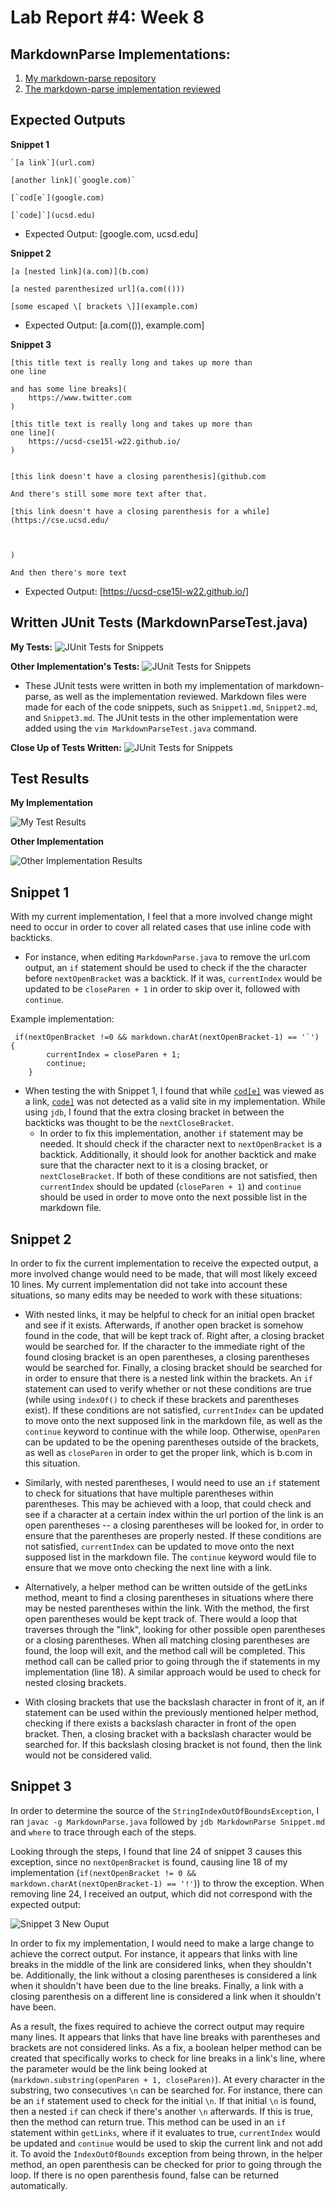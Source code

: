 # Lab Report #4: Week 8

## MarkdownParse Implementations: 
1. [My markdown-parse repository](https://github.com/Lillian-Ho/markdown-parse)
2. [The markdown-parse implementation reviewed](PlaceHolder.com) 


## Expected Outputs 
**Snippet 1** 
```
`[a link`](url.com)

[another link](`google.com)`

[`cod[e`](google.com)

[`code]`](ucsd.edu)
``` 
* Expected Output: [google.com, ucsd.edu]
 

**Snippet 2** 
```
[a [nested link](a.com)](b.com)

[a nested parenthesized url](a.com(()))

[some escaped \[ brackets \]](example.com)
```
* Expected Output: [a.com(()), example.com]

**Snippet 3** 
```
[this title text is really long and takes up more than 
one line

and has some line breaks](
    https://www.twitter.com
)

[this title text is really long and takes up more than 
one line](
    https://ucsd-cse15l-w22.github.io/
)


[this link doesn't have a closing parenthesis](github.com

And there's still some more text after that.

[this link doesn't have a closing parenthesis for a while](https://cse.ucsd.edu/



)

And then there's more text
```
* Expected Output: [https://ucsd-cse15l-w22.github.io/]

## Written JUnit Tests (MarkdownParseTest.java)

**My Tests:**
![JUnit Tests for Snippets](fullScreenshot.png)

**Other Implementation's Tests:**
![JUnit Tests for Snippets](OtherImplementationJUnit.png)

* These JUnit tests were written in both my implementation of markdown-parse, as well as the implementation reviewed. Markdown files were made for each of the code snippets, such as `Snippet1.md`, `Snippet2.md`, and `Snippet3.md`. The JUnit tests in the other implementation were added using the `vim MarkdownParseTest.java` command. 

**Close Up of Tests Written:** 
![JUnit Tests for Snippets](JUnitTestsForSnippets.png)

## Test Results
**My Implementation** 

![My Test Results](MyTestResults.png)

**Other Implementation**

![Other Implementation Results](OtherTestResults.png)

## Snippet 1 

With my current implementation, I feel that a more involved change might need to occur in order to cover all related cases that use inline code with backticks. 
* For instance, when editing `MarkdownParse.java` to remove the url.com output, an `if` statement should be used to check if the the character before `nextOpenBracket` was a backtick. If it was, `currentIndex` would be updated to be `closeParen + 1` in order to skip over it, followed with `continue`. 

Example implementation: 
```
 if(nextOpenBracket !=0 && markdown.charAt(nextOpenBracket-1) == '`') {
        currentIndex = closeParen + 1; 
        continue; 
    }
```

* When testing the with Snippet 1, I found that while  [`cod[e]`](google.com) was viewed as a link, [`code]`](ucsd.edu) was not detected as a valid site in my implementation. While using `jdb`, I found that the extra closing bracket in between the backticks was thought to be the `nextCloseBracket`. 
    * In order to fix this implementation, another `if` statement may be needed. It should check if the character next to `nextOpenBracket` is a backtick. Additionally, it should look for another backtick and make sure that the character next to it is a closing bracket, or `nextCloseBracket`. If both of these conditions are not satisfied, then `currentIndex` should be updated (`closeParen + 1`) and `continue` should be used in order to move onto the next possible list in the markdown file. 

## Snippet 2 

In order to fix the current implementation to receive the expected output, a more involved change would need to be made, that will most likely exceed 10 lines. My current implementation did not take into account these situations, so many edits may be needed to work with these situations: 

* With nested links, it may be helpful to check for an initial open bracket and see if it exists. Afterwards, if another open bracket is somehow found in the code, that will be kept track of. Right after, a closing bracket would be searched for. If the character to the immediate right of the found closing bracket is an open parentheses, a closing parentheses would be searched for. Finally, a closing bracket should be searched for in order to ensure that there is a nested link within the brackets. An `if` statement can used to verify whether or not these conditions are true (while using `indexOf()` to check if these brackets and parentheses exist). If these conditions are not satisfied, `currentIndex` can be updated to move onto the next supposed link in the markdown file, as well as the `continue` keyword to continue with the while loop. Otherwise, `openParen` can be updated to be the opening parentheses outside of the brackets, as well as `closeParen` in order to get the proper link, which is b.com in this situation.

* Similarly, with nested parentheses, I would need to use an `if` statement to check for situations that have multiple parentheses within parentheses. This may be achieved with a loop, that could check and see if a character at a certain index within the url portion of the link is an open parentheses -- a closing parentheses will be looked for, in order to ensure that the parentheses are properly nested. If these conditions are not satisfied, `currentIndex` can be updated to move onto the next supposed list in the markdown file. The `continue` keyword would file to ensure that we move onto checking the next line with a link. 

* Alternatively, a helper method can be written outside of the getLinks method, meant to find a closing parentheses in situations where there may be nested parentheses within the link. With the method, the first open parentheses would be kept track of. There would a loop that traverses through the "link", looking for other possible open parentheses or a closing parentheses. When all matching closing parentheses are found, the loop will exit, and the method call will be completed. This method call can be called prior to going through the if statements in my implementation (line 18). A similar approach would be used to check for nested closing brackets. 

* With closing brackets that use the backslash character in front of it, an if statement can be used within the previously mentioned helper method, checking if there exists a backslash character in front of the open bracket. Then, a closing bracket with a backslash character would be searched for. If this backslash closing bracket is not found, then the link would not be considered valid. 


## Snippet 3 

In order to determine the source of the `StringIndexOutOfBoundsException`, I ran `javac -g MarkdownParse.java` followed by `jdb MarkdownParse Snippet.md` and `where` to trace through each of the steps. 

Looking through the steps, I found that line 24 of snippet 3 causes this exception, since no `nextOpenBracket` is found, causing line 18 of my implementation (`if(nextOpenBracket != 0 && markdown.charAt(nextOpenBracket-1) == '!'`)) to throw the exception. When removing line 24, I received an output, which did not correspond with the expected output: 

![Snippet 3 New Ouput](NewOutputForSnippet3.png)

In order to fix my implementation, I would need to make a large change to achieve the correct output. For instance, it appears that links with line breaks in the middle of the link are considered links, when they shouldn't be. Additionally, the link without a closing parentheses is considered a link when it shouldn't have been due to the line breaks. Finally, a link with a closing parenthesis on a different line is considered a link when it shouldn't have been. 

As a result, the fixes required to achieve the correct output may require many lines. It appears that links that have line breaks with parentheses and brackets are not considered links. As a fix, a boolean helper method can be created that specifically works to check for line breaks in a link's line, where the parameter would be the link being looked at (`markdown.substring(openParen + 1, closeParen)`). At every character in the substring, two consecutives `\n` can be searched for. For instance, there can be an `if` statement used to check for the initial `\n`. If that initial `\n` is found, then a nested `if` can check if there's another `\n` afterwards. If this is true, then the method can return true. This method can be used in an `if` statement within `getLinks`, where if it evaluates to true, `currentIndex` would be updated and `continue` would be used to skip the current link and not add it. To avoid the `IndexOutOfBounds` exception from being thrown, in the helper method, an open parenthesis can be checked for prior to going through the loop. If there is no open parenthesis found, false can be returned automatically.